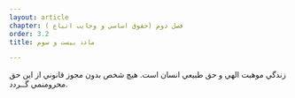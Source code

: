 ```yaml
---
layout: article
chapter: فصل دوم (حقوق اساسي و وجايب اتباع ) 
order: 3.2
title: مادۀ بیست و سوم 

---
```


زندگي موهبت الهي و حق طبيعي انسان است. هيچ شخص بدون مجوز قانوني از اين حق محرومنمي گــردد.



 
 
 

